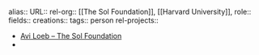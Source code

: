 alias::
URL::
rel-org:: [[The Sol Foundation]], [[Harvard University]],
role::
fields::
creations::
tags:: person
rel-projects::

- [Avi Loeb – The Sol Foundation](https://thesolfoundation.org/people/avi-loeb/)
-

